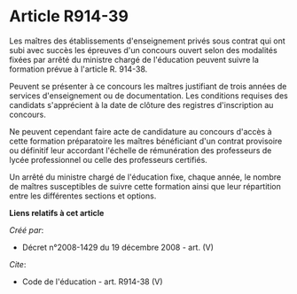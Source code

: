 # Article R914-39

Les maîtres des établissements d'enseignement privés sous contrat qui ont subi avec succès les épreuves d'un concours ouvert
selon des modalités fixées par arrêté du ministre chargé de l'éducation peuvent suivre la formation prévue à l'article R.
914-38. 

Peuvent se présenter à ce concours les maîtres justifiant de trois années de services d'enseignement ou de documentation. Les
conditions requises des candidats s'apprécient à la date de clôture des registres d'inscription au concours. 

Ne peuvent cependant faire acte de candidature au concours d'accès à cette formation préparatoire les maîtres bénéficiant
d'un contrat provisoire ou définitif leur accordant l'échelle de rémunération des professeurs de lycée professionnel ou celle
des professeurs certifiés. 

Un arrêté du ministre chargé de l'éducation fixe, chaque année, le nombre de maîtres susceptibles de suivre cette formation
ainsi que leur répartition entre les différentes sections et options.

**Liens relatifs à cet article**

_Créé par_:

  - Décret n°2008-1429 du 19 décembre 2008 - art. (V)

_Cite_:

  - Code de l'éducation - art. R914-38 (V)
